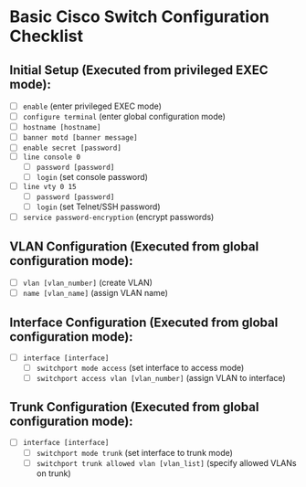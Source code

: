 # Basic Cisco Switch Configuration Checklist

## Initial Setup (Executed from privileged EXEC mode):
- [ ] `enable` (enter privileged EXEC mode)
- [ ] `configure terminal` (enter global configuration mode)
- [ ] `hostname [hostname]` 
- [ ] `banner motd [banner message]`
- [ ] `enable secret [password]` 
- [ ] `line console 0` 
  - [ ] `password [password]` 
  - [ ] `login` (set console password)
- [ ] `line vty 0 15` 
  - [ ] `password [password]` 
  - [ ] `login` (set Telnet/SSH password)
- [ ] `service password-encryption` (encrypt passwords)

## VLAN Configuration (Executed from global configuration mode):
- [ ] `vlan [vlan_number]` (create VLAN)
- [ ] `name [vlan_name]` (assign VLAN name)

## Interface Configuration (Executed from global configuration mode):
- [ ] `interface [interface]` 
  - [ ] `switchport mode access` (set interface to access mode)
  - [ ] `switchport access vlan [vlan_number]` (assign VLAN to interface)

## Trunk Configuration (Executed from global configuration mode):
- [ ] `interface [interface]` 
  - [ ] `switchport mode trunk` (set interface to trunk mode)
  - [ ] `switchport trunk allowed vlan [vlan_list]` (specify allowed VLANs on trunk)